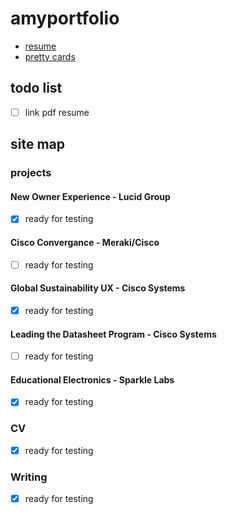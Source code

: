 # amyportfolio

- [resume](https://docs.google.com/document/d/1_k6CJCJ7g-P25gwBe9ouA1UfC4_tw9ju/edit)
- [pretty cards](https://www.lonelyplanet.com/france/provence/marseille)

## todo list
- [ ] link pdf resume

## site map

### projects
#### New Owner Experience - Lucid Group
- [x] ready for testing
#### Cisco Convergance - Meraki/Cisco
- [ ] ready for testing
#### Global Sustainability UX - Cisco Systems
- [x] ready for testing
#### Leading the Datasheet Program - Cisco Systems
- [ ] ready for testing
#### Educational Electronics - Sparkle Labs
- [x] ready for testing
### CV
- [x] ready for testing
### Writing
- [x] ready for testing
